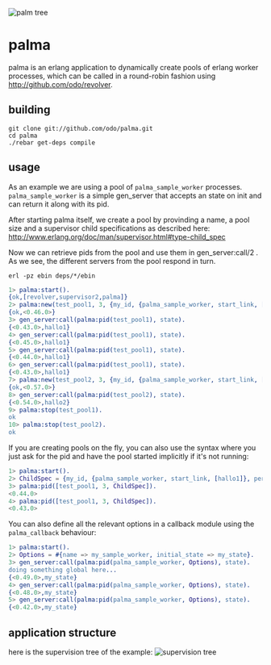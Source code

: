 ![palm tree](https://raw.githubusercontent.com/odo/palma/e1b776c94a944ce4ac056458e9292ec112919617/doc/palm_tree.png "palm tree")

# palma


palma is an erlang application to dynamically create pools of erlang worker processes, which can be called in a round-robin fashion using http://github.com/odo/revolver.

## building

```
git clone git://github.com/odo/palma.git
cd palma
./rebar get-deps compile
```

## usage

As an example we are using a pool of `palma_sample_worker` processes. `palma_sample_worker` is a simple gen_server that accepts an state on init and can return it along with its pid.

After starting palma itself, we create a pool by provinding a name, a pool size and a supervisor child specifications as described here: http://www.erlang.org/doc/man/supervisor.html#type-child_spec

Now we can retrieve pids from the pool and use them in gen_server:call/2 .
As we see, the different servers from the pool respond in turn.

`erl -pz ebin deps/*/ebin`

```erlang
1> palma:start().
{ok,[revolver,supervisor2,palma]}
2> palma:new(test_pool1, 3, {my_id, {palma_sample_worker, start_link, [hallo1]}, permanent, 1000, worker, [palma_sample_worker]}).
{ok,<0.46.0>}
3> gen_server:call(palma:pid(test_pool1), state).
{<0.43.0>,hallo1}
4> gen_server:call(palma:pid(test_pool1), state).
{<0.45.0>,hallo1}
5> gen_server:call(palma:pid(test_pool1), state).
{<0.44.0>,hallo1}
6> gen_server:call(palma:pid(test_pool1), state).
{<0.43.0>,hallo1}
7> palma:new(test_pool2, 3, {my_id, {palma_sample_worker, start_link, [hallo2]}, permanent, 1000, worker, [palma_sample_worker]}).
{ok,<0.57.0>}
8> gen_server:call(palma:pid(test_pool2), state).
{<0.54.0>,hallo2}
9> palma:stop(test_pool1).
ok
10> palma:stop(test_pool2).
ok
```

If you are creating pools on the fly, you can also use the syntax where you just ask for the pid and have the pool started implicitly if it's not running:

```erlang
1> palma:start().
2> ChildSpec = {my_id, {palma_sample_worker, start_link, [hallo1]}, permanent, 1000, worker, [palma_sample_worker]}.
3> palma:pid([test_pool1, 3, ChildSpec]).
<0.44.0>
4> palma:pid([test_pool1, 3, ChildSpec]).
<0.43.0>
```

You can also define all the relevant options in a callback module using the `palma_callback` behaviour:

```erlang
1> palma:start().
2> Options = #{name => my_sample_worker, initial_state => my_state}.
3> gen_server:call(palma:pid(palma_sample_worker, Options), state).
doing something global here...
{<0.49.0>,my_state}
4> gen_server:call(palma:pid(palma_sample_worker, Options), state).
{<0.48.0>,my_state}
5> gen_server:call(palma:pid(palma_sample_worker, Options), state).
{<0.42.0>,my_state}
```

## application structure

here is the supervision tree of the example:
![supervision tree](../master/doc/palma_tree.png?raw=true "supervision tree")

